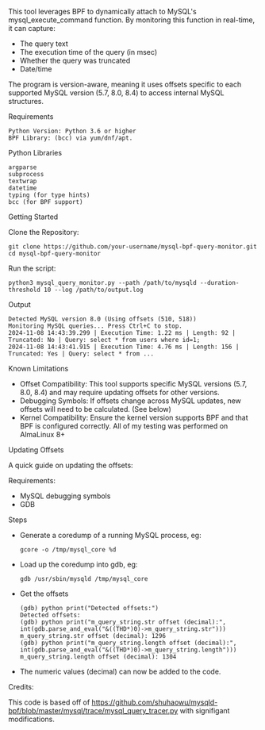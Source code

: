 This tool leverages BPF to dynamically attach to MySQL's mysql_execute_command function. By monitoring this function in real-time, it can capture:

- The query text
- The execution time of the query (in msec)
- Whether the query was truncated
- Date/time

The program is version-aware, meaning it uses offsets specific to each supported MySQL version (5.7, 8.0, 8.4) to access internal MySQL structures. 

Requirements

    Python Version: Python 3.6 or higher
    BPF Library: (bcc) via yum/dnf/apt. 

Python Libraries

    argparse
    subprocess
    textwrap
    datetime
    typing (for type hints)
    bcc (for BPF support)

Getting Started

Clone the Repository:

    git clone https://github.com/your-username/mysql-bpf-query-monitor.git
    cd mysql-bpf-query-monitor

Run the script:

    python3 mysql_query_monitor.py --path /path/to/mysqld --duration-threshold 10 --log /path/to/output.log

Output 

    Detected MySQL version 8.0 (Using offsets (510, 518))
    Monitoring MySQL queries... Press Ctrl+C to stop.
    2024-11-08 14:43:39.299 | Execution Time: 1.22 ms | Length: 92 | Truncated: No | Query: select * from users where id=1;
    2024-11-08 14:43:41.915 | Execution Time: 4.76 ms | Length: 156 | Truncated: Yes | Query: select * from ...

Known Limitations

- Offset Compatibility: This tool supports specific MySQL versions (5.7, 8.0, 8.4) and may require updating offsets for other versions. 
- Debugging Symbols: If offsets change across MySQL updates, new offsets will need to be calculated. (See below) 
- Kernel Compatibility: Ensure the kernel version supports BPF and that BPF is configured correctly. All of my testing was performed on AlmaLinux 8+
  
Updating Offsets

A quick guide on updating the offsets:


Requirements: 
- MySQL debugging symbols
- GDB

Steps 
- Generate a coredump of a running MySQL process, eg:
  
      gcore -o /tmp/mysql_core %d

- Load up the coredump into gdb, eg:

      gdb /usr/sbin/mysqld /tmp/mysql_core

- Get the offsets

      (gdb) python print("Detected offsets:")
      Detected offsets:
      (gdb) python print("m_query_string.str offset (decimal):", int(gdb.parse_and_eval("&((THD*)0)->m_query_string.str")))
      m_query_string.str offset (decimal): 1296
      (gdb) python print("m_query_string.length offset (decimal):", int(gdb.parse_and_eval("&((THD*)0)->m_query_string.length")))
      m_query_string.length offset (decimal): 1304

- The numeric values (decimal) can now be added to the code.


Credits: 

This code is based off of https://github.com/shuhaowu/mysqld-bpf/blob/master/mysql/trace/mysql_query_tracer.py with signifigant modifications.

    
